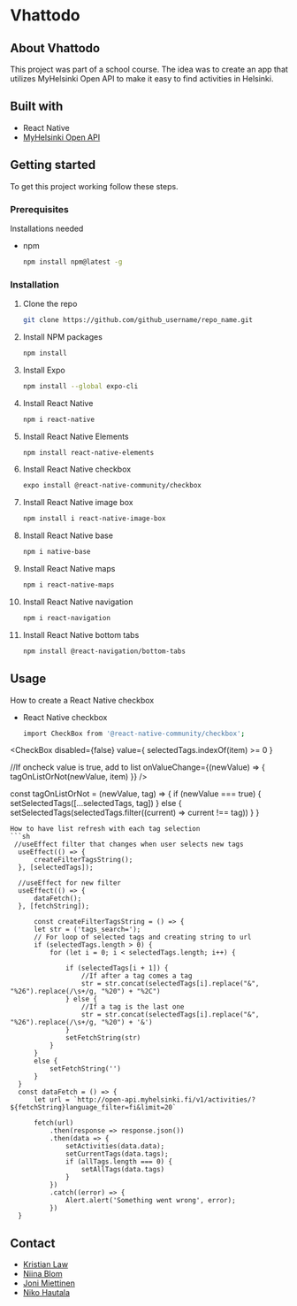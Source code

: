 # Vhattodo

## About Vhattodo
This project was part of a school course. The idea was to create an app that utilizes MyHelsinki Open API to make it easy to find activities in Helsinki.
## Built with
* []() React Native
* []() [MyHelsinki Open API](http://open-api.myhelsinki.fi/)

## Getting started
To get this project working follow these steps.
### Prerequisites
Installations needed
* npm
  ```sh
  npm install npm@latest -g
  ```
### Installation
1. Clone the repo
   ```sh
   git clone https://github.com/github_username/repo_name.git
   ```
2. Install NPM packages
   ```sh
   npm install
   ```
3. Install Expo
    ```sh
    npm install --global expo-cli
    ```
4. Install React Native
    ```sh
    npm i react-native
    ```
5. Install React Native Elements
    ```sh
    npm install react-native-elements
    ```
6. Install React Native checkbox
    ```sh
    expo install @react-native-community/checkbox
    ```
7. Install React Native image box
    ```sh
    npm install i react-native-image-box
    ```
8. Install React Native base
    ```sh
    npm i native-base
    ```
9. Install React Native maps
    ```sh
    npm i react-native-maps
    ```
10. Install React Native navigation
    ```sh
    npm i react-navigation
    ```
11. Install React Native bottom tabs
    ```sh
    npm install @react-navigation/bottom-tabs
    ```
## Usage
How to create a React Native checkbox
* React Native checkbox
  ```sh
  import CheckBox from '@react-native-community/checkbox';
  
<CheckBox
      disabled={false}
      value={ selectedTags.indexOf(item) >= 0 }
      
  //If oncheck value is true, add to list
  onValueChange={(newValue) => { tagOnListOrNot(newValue, item) }}
 />
 
   const tagOnListOrNot = (newValue, tag) => {
        if (newValue === true) {
            setSelectedTags([...selectedTags, tag])
        } else {
            setSelectedTags(selectedTags.filter((current) => current !== tag))
        }
    }
  ```
  How to have list refresh with each tag selection
  ```sh
   //useEffect filter that changes when user selects new tags
    useEffect(() => {
        createFilterTagsString();
    }, [selectedTags]);

    //useEffect for new filter
    useEffect(() => {
        dataFetch();
    }, [fetchString]);
    
        const createFilterTagsString = () => {
        let str = ('tags_search=');
        // For loop of selected tags and creating string to url
        if (selectedTags.length > 0) {
            for (let i = 0; i < selectedTags.length; i++) {
                
                if (selectedTags[i + 1]) {
                    //If after a tag comes a tag
                    str = str.concat(selectedTags[i].replace("&", "%26").replace(/\s+/g, "%20") + "%2C")
                } else {
                    //If a tag is the last one 
                    str = str.concat(selectedTags[i].replace("&", "%26").replace(/\s+/g, "%20") + '&')
                }
                setFetchString(str)
            }
        }
        else {
            setFetchString('')
        }
    }
    const dataFetch = () => {
        let url = `http://open-api.myhelsinki.fi/v1/activities/?${fetchString}language_filter=fi&limit=20`

        fetch(url)
            .then(response => response.json())
            .then(data => {
                setActivities(data.data);
                setCurrentTags(data.tags);
                if (allTags.length === 0) {
                    setAllTags(data.tags)
                }
            })
            .catch((error) => {
                Alert.alert('Something went wrong', error);
            })
    }
  ```

## Contact
* []() [Kristian Law](https://github.com/kristianlaw)
* []() [Niina Blom](https://github.com/niinab)
* []() [Joni Miettinen](https://github.com/Jonnemanni)
* []() [Niko Hautala](https://github.com/Epoggi)
